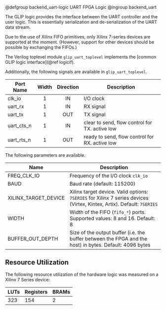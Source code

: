 @defgroup backend_uart-logic UART FPGA Logic
@ingroup backend_uart

The GLIP logic provides the interface between the UART controller and
the user logic. This is essentially serialization and de-serialization
of the UART data stream.

Due to the use of Xilinx FIFO primitives, only Xilinx 7-series devices are
supported at the moment. (However, support for other devices should be possible
by exchanging the FIFOs.)

The Verilog toplevel module `glip_uart_toplevel` implements the
[common GLIP logic interface](@ref logicif).

Additionally, the following signals are available in `glip_uart_toplevel`.

| Port Name  | Width | Direction | Description                                    |
|------------|:-----:|:---------:|------------------------------------------------|
| clk_io     | 1     | IN        | I/O clock                                      |
| uart_rx    | 1     | IN        | RX signal                                      |
| uart_tx    | 1     | OUT       | TX signal                                      |
| uart_cts_n | 1     | IN        | clear to send, flow control for TX. active low |
| uart_rts_n | 1     | OUT       | ready to send, flow control for RX. active low |

The following parameters are available.

| Name        | Description                         |
|-------------|-------------------------------------|
| FREQ_CLK_IO | Frequency of the I/O clock `clk_io` |
| BAUD        | Baud rate (default: 115200)         |
| XILINX_TARGET_DEVICE | Xilinx target device. Valid options: `7SERIES` for Xilinx 7 series devices (Virtex, Kintex, Artix). Default: `7SERIES` |
| WIDTH       | Width of the FIFO (`fifo_*`) ports. Supported values: 8 and 16. Default: 8 |
| BUFFER_OUT_DEPTH | Size of the output buffer (i.e. the buffer between the FPGA and the host) in bytes. Default: 4096 bytes |


Resource Utilization
--------------------

The following resource utilization of the hardware logic was measured
on a Xilinx 7 Series device:

| LUTs | Registers | BRAMs |
|------|-----------|-------|
| 323  | 154       | 2     |

